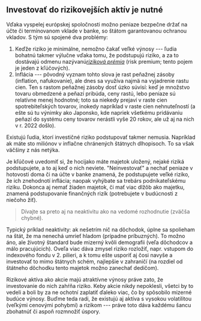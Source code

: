 ## Investovať do rizikovejších aktív je nutné

Vďaka vyspelej európskej spoločnosti možno peniaze bezpečne držať na účte či termínovanom vklade v banke, so štátom garantovanou ochranou vkladov. S tým sú spojené dva problémy:
1. Keďže riziko je minimálne, nemožno čakať veľké výnosy --- ľudia bohatnú takmer výlučne vďaka tomu, že podstupujú riziko, a za to dostávajú odmenu nazývanú[_riziková prémia_](./risk_premia.md) (risk premium; tento pojem je jeden z kľúčových).
2. Inflácia --- pôvodný vyznam tohto slova je rast peňažnej zásoby (inflation, nafukovanie), ale dnes sa využíva najmä na vyjadrenie rastu cien. Ten s rastom peňažnej zásoby dosť úzko súvisí: keď je množstvo tovaru obmedzené a peňazí pribúda, ceny rastú, lebo peniaze sú relatívne menej hodnotné; toto sa niekedy prejaví v raste cien spotrebiteľských tovarov, inokedy napríklad v raste cien nehnuteľností (a ešte sú tu výnimky ako Japonsko, kde napriek všetkému pridávaniu peňazí do systému ceny tovarov nerástli vyše 20 rokov, ale už aj na nich v r. 2022 došlo).

Existujú ľudia, ktorí investičné riziko podstupovať takmer nemusia. Napríklad ak máte sto miliónov v inflačne chránených štátnych dlhopisoch. To sa však väčšiny z nás netýka.

Je kľúčové uvedomiť si, že hocijako máte majetok uložený, nejaké riziká podstupujete, a to aj keď o nich neviete. "Neinvestovať" a nechať peniaze v hotovosti doma či na účte v banke znamená, že podstupujete veľké riziko, že ich znehodnotí inflácia; naopak vyhýbate sa trebárs podnikateľskému riziku. Dokonca aj nemať žiaden majetok, či mať viac dlžôb ako majetku, znamená podstupovanie finančných rizík (potrebujete v budúcnosti z niečoho žiť).

>	Dívajte sa preto aj na neaktivitu ako na vedomé rozhodnutie (zväčša chybné).

Typický príklad neaktivity: ak nešetrím nič na dôchodok, úplne sa spolieham na štát, že ma nenechá umrieť hladom (prípadne príbuzných). To možno áno, ale životný štandard bude mizerný kvôli demografii (veľa dôchodcov a málo pracujúcich). Oveľa viac dáva zmysel riziko rozložiť, napr. vstupom do indexového fondu v 2. pilieri, a k tomu ešte usporiť aj čosi navyše a investovať to mimo štátnych schém, najlepšie v zahraničí (na rozdiel od štátneho dôchodku tento majetok možno zanechať dedičom).

Rizikové aktíva ako akcie majú atraktívne výnosy práve zato, že investovanie do nich zahŕňa riziko. Keby akcie nikdy nepoklesli, všetci by to vedeli a boli by za ne ochotní zaplatiť ďaleko viac, čo by spôsobilo mizerné budúce výnosy. Buďme teda radi, že existujú aj aktíva s vysokou volatilitou (veľkými cenovými pohybmi) a rizikom --- práve toto dáva každému šancu zbohatnúť či aspoň rozmnožiť úspory.